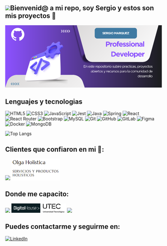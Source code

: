 ## <img src="https://media2.giphy.com/media/iFmw13LV1hHhViPPWz/giphy.gif?cid=ecf05e47nw222wmsxp8ps894ni8dqqsa8wix37feqi9kwysb&ep=v1_stickers_search&rid=giphy.gif&ct=s" width="150"/>Bienvenid@ a mi repo, soy Sergio y estos son mis proyectos 👋 
![Banner de TechSergio](desarrollo-frontend-developer.png)

## Lenguajes y tecnologias
![HTML5](https://img.shields.io/badge/html5-%23E34F26.svg?style=for-the-badge&logo=html5&logoColor=white)
![CSS3](https://img.shields.io/badge/css3-%231572B6.svg?style=for-the-badge&logo=css3&logoColor=white) 
![JavaScript](https://img.shields.io/badge/javascript-%23323330.svg?style=for-the-badge&logo=javascript&logoColor=%23F7DF1E)
![Jest](https://img.shields.io/badge/-jest-%23C21325?style=for-the-badge&logo=jest&logoColor=white)
![Java](https://img.shields.io/badge/java-%23ED8B00.svg?style=for-the-badge&logo=openjdk&logoColor=white)
![Spring](https://img.shields.io/badge/spring-%236DB33F.svg?style=for-the-badge&logo=spring&logoColor=white)
![React](https://img.shields.io/badge/react-%2320232a.svg?style=for-the-badge&logo=react&logoColor=%2361DAFB)
![React Router](https://img.shields.io/badge/React_Router-CA4245?style=for-the-badge&logo=react-router&logoColor=white)
![Bootstrap](https://img.shields.io/badge/bootstrap-%238511FA.svg?style=for-the-badge&logo=bootstrap&logoColor=white)
![MySQL](https://img.shields.io/badge/mysql-%2300f.svg?style=for-the-badge&logo=mysql&logoColor=white)
![Git](https://img.shields.io/badge/git-%23F05033.svg?style=for-the-badge&logo=git&logoColor=white)
![GitHub](https://img.shields.io/badge/github-%23121011.svg?style=for-the-badge&logo=github&logoColor=white)
![GitLab](https://img.shields.io/badge/gitlab-%23181717.svg?style=for-the-badge&logo=gitlab&logoColor=white)
![Figma](https://img.shields.io/badge/figma-%23F24E1E.svg?style=for-the-badge&logo=figma&logoColor=white)
![Docker](https://img.shields.io/badge/docker-%230db7ed.svg?style=for-the-badge&logo=docker&logoColor=white)
![MongoDB](https://img.shields.io/badge/MongoDB-%234ea94b.svg?style=for-the-badge&logo=mongodb&logoColor=white)


![Top Langs](https://github-readme-stats.vercel.app/api/top-langs/?username=TechSergio&layout=compact&theme=dark)
## Clientes que confiaron en mi 💌:
<a href="https://compinches.uy"><img src="https://d3v0px0pttie1i.cloudfront.net/uploads/user/logo/31088104/30a4e353.jpg" height=70/></a>
<a href="https://olga-web.vercel.app/"><img src="./olga.png" height=70 /></a>

## Donde me capacito:
<img src="https://img.shields.io/badge/Udemy-A435F0?style=for-the-badge&logo=Udemy&logoColor=white" height=30 />
<img src="./badge-DH.png" height=30 />
<img src="./utec.png" height=30 />
<img src="https://img.shields.io/badge/Freecodecamp-%23123.svg?&style=for-the-badge&logo=freecodecamp&logoColor=green" height=30 />

## Puedes contactarme y seguirme en:
[![LinkedIn](https://img.shields.io/badge/linkedin-%230077B5.svg?style=for-the-badge&logo=linkedin&logoColor=white)](https://www.linkedin.com/in/techsergio/)


<!--
**TechSergio/TechSergio** is a ✨ _special_ ✨ repository because its `README.md` (this file) appears on your GitHub profile.

Here are some ideas to get you started:

- 🔭 I’m currently working on ...
- 🌱 I’m currently learning ...
- 👯 I’m looking to collaborate on ...
- 🤔 I’m looking for help with ...
- 💬 Ask me about ...
- 📫 How to reach me: ...
- 😄 Pronouns: ...
- ⚡ Fun fact: ...
-->
